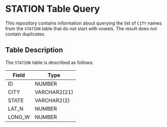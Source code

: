 # STATION Table Query

This repository contains information about querying the list of `CITY` names from the `STATION` table that do not start with vowels. The result does not contain duplicates.

## Table Description

The `STATION` table is described as follows:

| Field        | Type           |
|--------------|----------------|
| ID           | NUMBER         |
| CITY         | VARCHAR2(21)   |
| STATE        | VARCHAR2(2)    |
| LAT_N        | NUMBER         |
| LONG_W       | NUMBER         |